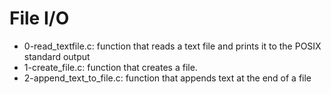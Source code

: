 # File I/O
* 0-read_textfile.c: function that reads a text file and prints it to the POSIX standard output
* 1-create_file.c: function that creates a file.
* 2-append_text_to_file.c: function that appends text at the end of a file
